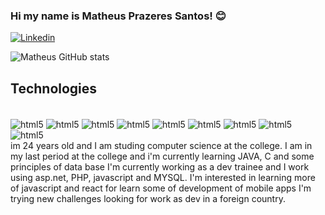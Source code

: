 

### Hi my name is Matheus Prazeres Santos! 😊

[![Linkedin](https://img.shields.io/badge/LinkedIn-0077B5?style=for-the-badge&logo=linkedin&logoColor=white)](https://www.linkedin.com/in/matheuspsantos/)

![Matheus GitHub stats](https://github-readme-stats.vercel.app/api?username=prazeresmath&show_icons=true&theme=radical)

## Technologies

<div style="display: inline_block"><br />
    <img alt="html5" align="center" src="https://img.shields.io/badge/HTML-239120?style=for-the-badge&logo=html5&logoColor=white" />
    <img alt="html5" align="center" src="https://img.shields.io/badge/CSS-239120?&style=for-the-badge&logo=css3&logoColor=white" />
    <img alt="html5" align="center" src="https://img.shields.io/badge/JavaScript-F7DF1E?style=for-the-badge&logo=javascript&logoColor=black" />
    <img alt="html5" align="center" src="https://img.shields.io/badge/.NET-5C2D91?style=for-the-badge&logo=.net&logoColor=white" />
    <img alt="html5" align="center" src="https://img.shields.io/badge/C-00599C?style=for-the-badge&logo=c&logoColor=white" />
    <img alt="html5" align="center" src="https://img.shields.io/badge/Java-ED8B00?style=for-the-badge&logo=java&logoColor=white" />
    <img alt="html5" align="center" src="https://img.shields.io/badge/PHP-777BB4?style=for-the-badge&logo=php&logoColor=white" />
    <img alt="html5" align="center" src="https://img.shields.io/badge/Bootstrap-563D7C?style=for-the-badge&logo=bootstrap&logoColor=white" />
    <img alt="html5" align="center" src="https://img.shields.io/badge/MySQL-00000F?style=for-the-badge&logo=mysql&logoColor=white" />
    
</div>
 im 24 years old and I am studing computer science at the college. I am in my last period at the college and i'm currently learning JAVA, C and some principles of data base
I'm currently working as a dev trainee and I work using asp.net, PHP, javascript and MYSQL. I'm interested in learning more of javascript and react for learn some of development of mobile apps
I'm trying new challenges looking for work as dev in a foreign country.


